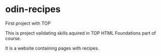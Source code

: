 # odin-recipes
First project with TOP

This is project validating skills aquired in TOP HTML Foundations part of course.

It is a website containing pages with recipes.